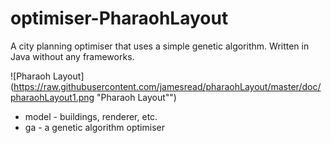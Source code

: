optimiser-PharaohLayout
=======

A city planning optimiser that uses a simple genetic algorithm. Written in Java without any frameworks.

![Pharaoh Layout](https://raw.githubusercontent.com/jamesread/pharaohLayout/master/doc/pharaohLayout1.png "Pharaoh Layout"")

- model - buildings, renderer, etc.
- ga - a genetic algorithm optimiser
